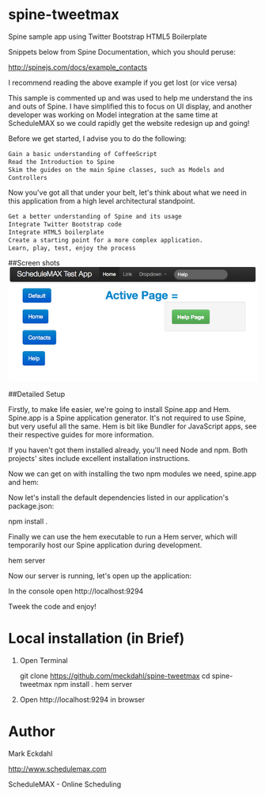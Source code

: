 spine-tweetmax
==============

Spine sample app using Twitter Bootstrap HTML5 Boilerplate

Snippets below from Spine Documentation, which you should peruse:

http://spinejs.com/docs/example_contacts

I recommend reading the above example if you get lost (or vice versa)

This sample is commented up and was used to help me understand the ins and outs of
Spine.  I have simplified this to focus on UI display, and another developer
was working on Model integration at the same time at ScheduleMAX so we could
rapidly get the website redesign up and going!

Before we get started, I advise you to do the following:

    Gain a basic understanding of CoffeeScript
    Read the Introduction to Spine
    Skim the guides on the main Spine classes, such as Models and Controllers

Now you've got all that under your belt, let's think about what we
need in this application from a high level architectural standpoint.

    Get a better understanding of Spine and its usage
    Integrate Twitter Bootstrap code
    Integrate HTML5 boilerplate
    Create a starting point for a more complex application.
    Learn, play, test, enjoy the process

##Screen shots
[![Click on screen shot to see developer website](https://github.com/meckdahl/spine-tweetmax/raw/master/wiki/screenshot.png "Sample Screenshot")](http://www.schedulemax.com)

##Detailed Setup

Firstly, to make life easier, we're going to install Spine.app and Hem. Spine.app is a Spine
application generator. It's not required to use Spine, but very useful all the same.
Hem is bit like Bundler for JavaScript apps, see their respective guides for more information.

If you haven't got them installed already, you'll need Node and npm. Both projects' sites include
excellent installation instructions.

Now we can get on with installing the two npm modules we need, spine.app and hem:


Now let's install the default dependencies listed in our application's package.json:

npm install .

Finally we can use the hem executable to run a Hem server, which will temporarily host our
Spine application during development.

hem server

Now our server is running, let's open up the application:

In the console open  http://localhost:9294

Tweek the code and enjoy!


Local installation (in Brief)
==================

1) Open Terminal

    git clone https://github.com/meckdahl/spine-tweetmax
    cd spine-tweetmax
    npm install .
    hem server

2) Open http://localhost:9294 in browser

Author
==================
Mark Eckdahl

http://www.schedulemax.com

ScheduleMAX - Online Scheduling


